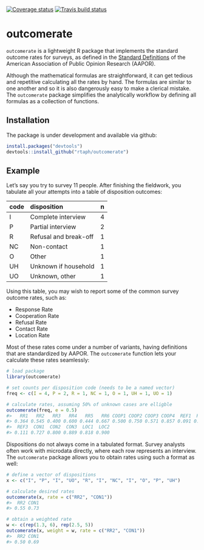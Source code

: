 
[![Coverage
status](https://codecov.io/gh/rtaph/outcomerate/branch/master/graph/badge.svg)](https://codecov.io/github/rtaph/outcomerate?branch=master)
[![Travis build
status](https://travis-ci.org/rtaph/outcomerate.svg?branch=master)](https://travis-ci.org/rtaph/outcomerate)

# outcomerate

`outcomerate` is a lightweight R package that implements the standard
outcome rates for surveys, as defined in the [Standard
Definitions](https://www.aapor.org/Standards-Ethics/Standard-Definitions-\(1\).aspx)
of the American Association of Public Opinion Research (AAPOR).

Although the mathematical formulas are straightforward, it can get
tedious and repetitive calculating all the rates by hand. The formulas
are similar to one another and so it is also dangerously easy to make a
clerical mistake. The `outcomerate` package simplifies the analytically
workflow by defining all formulas as a collection of functions.

## Installation

The package is under development and available via github:

``` r
install.packages("devtools")
devtools::install_github("rtaph/outcomerate")
```

## Example

Let’s say you try to survey 11 people. After finishing the fieldwork,
you tabulate all your attempts into a table of disposition outcomes:

| code | disposition           | n |
| :--- | :-------------------- | -: |
| I    | Complete interview    | 4 |
| P    | Partial interview     | 2 |
| R    | Refusal and break-off | 1 |
| NC   | Non-contact           | 1 |
| O    | Other                 | 1 |
| UH   | Unknown if household  | 1 |
| UO   | Unknown, other        | 1 |

Using this table, you may wish to report some of the common survey
outcome rates, such as:

  - Response Rate
  - Cooperation Rate
  - Refusal Rate
  - Contact Rate
  - Location Rate

Most of these rates come under a number of variants, having definitions
that are standardized by AAPOR. The `outcomerate` function lets your
calculate these rates seamlessly:

``` r
# load package
library(outcomerate)

# set counts per disposition code (needs to be a named vector)
freq <- c(I = 4, P = 2, R = 1, NC = 1, O = 1, UH = 1, UO = 1)

# calculate rates, assuming 50% of unknown cases are elligble
outcomerate(freq, e = 0.5)
#>   RR1   RR2   RR3   RR4   RR5   RR6 COOP1 COOP2 COOP3 COOP4  REF1  REF2 
#> 0.364 0.545 0.400 0.600 0.444 0.667 0.500 0.750 0.571 0.857 0.091 0.100 
#>  REF3  CON1  CON2  CON3  LOC1  LOC2 
#> 0.111 0.727 0.800 0.889 0.818 0.900
```

Dispositions do not always come in a tabulated format. Survey analysts
often work with microdata directly, where each row represents an
interview. The `outcomerate` package allows you to obtain rates using
such a format as well:

``` r
# define a vector of dispositions
x <- c("I", "P", "I", "UO", "R", "I", "NC", "I", "O", "P", "UH")

# calculate desired rates
outcomerate(x, rate = c("RR2", "CON1"))
#>  RR2 CON1 
#> 0.55 0.73

# obtain a weighted rate
w <- c(rep(1.3, 6), rep(2.5, 5))
outcomerate(x, weight = w, rate = c("RR2", "CON1"))
#>  RR2 CON1 
#> 0.50 0.69
```
